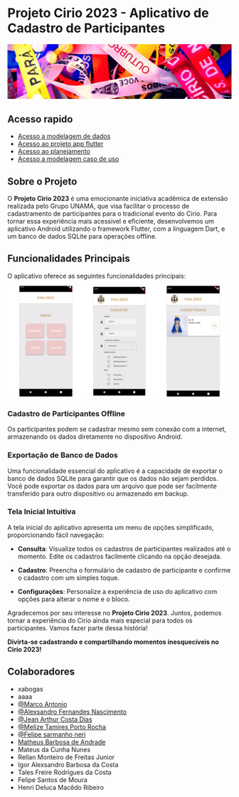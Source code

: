 # Projeto Cirio 2023 - Aplicativo de Cadastro de Participantes

![Cirio 2023](/images_readme/imagem_cirio_2023.png)

## Acesso rapido

- [Acesso a modelagem de dados](/modelagem_banco_dados/README.md)
- [Acesso ao projeto app flutter](/projeto/app_cirio/)
- [Acesso ao planejamento](/planejamento_dev/README.md)
- [Acesso a modelagem caso de uso](/planejamento_dev/modelagem_caso_de_uso/README.md)

## Sobre o Projeto

O **Projeto Cirio 2023** é uma emocionante iniciativa acadêmica de extensão realizada pelo Grupo UNAMA, que visa facilitar o processo de cadastramento de participantes para o tradicional evento do Cirio. Para tornar essa experiência mais acessível e eficiente, desenvolvemos um aplicativo Android utilizando o framework Flutter, com a linguagem Dart, e um banco de dados SQLite para operações offline.

## Funcionalidades Principais

O aplicativo oferece as seguintes funcionalidades principais:

![img](/images_readme/image_2.png)

### Cadastro de Participantes Offline

Os participantes podem se cadastrar mesmo sem conexão com a internet, armazenando os dados diretamente no dispositivo Android.

### Exportação de Banco de Dados

Uma funcionalidade essencial do aplicativo é a capacidade de exportar o banco de dados SQLite para garantir que os dados não sejam perdidos. Você pode exportar os dados para um arquivo que pode ser facilmente transferido para outro dispositivo ou armazenado em backup.

### Tela Inicial Intuitiva

A tela inicial do aplicativo apresenta um menu de opções simplificado, proporcionando fácil navegação:

- **Consulta**: Visualize todos os cadastros de participantes realizados até o momento. Edite os cadastros facilmente clicando na opção desejada.

- **Cadastro**: Preencha o formulário de cadastro de participante e confirme o cadastro com um simples toque.

- **Configurações**: Personalize a experiência de uso do aplicativo com opções para alterar o nome e o bloco.

Agradecemos por seu interesse no **Projeto Cirio 2023**. Juntos, podemos tornar a experiência do Cirio ainda mais especial para todos os participantes. Vamos fazer parte dessa história!

**Divirta-se cadastrando e compartilhando momentos inesquecíveis no Cirio 2023!**

## Colaboradores
- xabogas
- aaaa
- [@Marco Antonio](https://github.com/marco0antonio0)
- [@Alexsandro Fernandes Nascimento](https://github.com/AlexsandroFernandesNascimento)
- [@Jean Arthur Costa Dias](https://github.com/JeanArthurCostaDias)
- [@Melize Tamires Porto Rocha](https://github.com/melizerocha)
- [@Felipe sarmanho neri](https://github.com/FelipeMourah)
- [Matheus Barbosa de Andrade](https://github.com/midd1z)
- Mateus da Cunha Nunes
- Rellan Monteiro de Freitas Junior
- Igor Alexsandro Barbosa da Costa
- Tales Freire Rodrigues da Costa
- Felipe Santos de Moura
- Henri Deluca Macêdo Ribeiro
